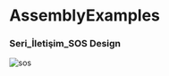 # AssemblyExamples

### Seri_İletişim_SOS Design

![sos](https://user-images.githubusercontent.com/28316968/49404379-56cd0d00-f760-11e8-88b8-5920550bab31.PNG)
